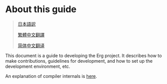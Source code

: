 # About this guide

> [日本語訳](https://erg-lang.org/dev-guide/JA/)
>
> [繁體中文翻譯](https://erg-lang.org/dev-guide/zh_TW/)
>
> [简体中文翻译](https://erg-lang.org/dev-guide/zh_CN/)

This document is a guide to developing the Erg project.
It describes how to make contributions, guidelines for development, and how to set up the development environment, etc.

An explanation of compiler internals is [here](../compiler/README.md).
